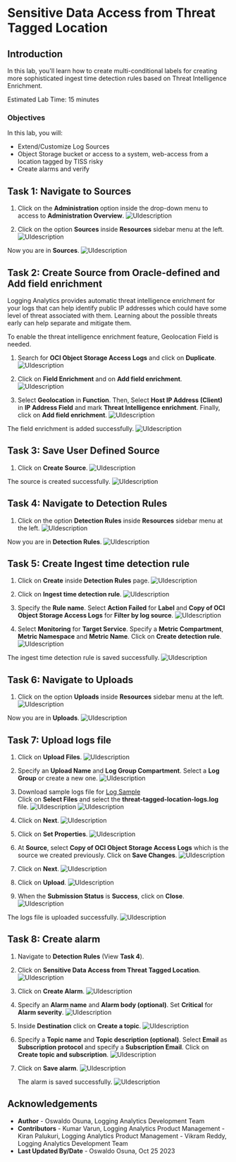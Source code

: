 # Sensitive Data Access from Threat Tagged Location

## Introduction

In this lab, you'll learn how to create multi-conditional labels for creating more sophisticated ingest time detection rules based on Threat Intelligence Enrichment.

Estimated Lab Time: 15 minutes


### Objectives

In this lab, you will:
* Extend/Customize Log Sources
* Object Storage bucket or access to a system, web-access from a location tagged by TISS risky
* Create alarms and verify

## **Task 1:**  Navigate to Sources

1. Click on the **Administration** option inside the drop-down menu to access to **Administration Overview**.
   ![](./images/admin-access.png "UIdescription")

2. Click on the option **Sources** inside **Resources** sidebar menu at the left.
   ![](./images/sources-access.png "UIdescription")

  Now you are in **Sources**.
   ![](./images/sources-page.png "UIdescription")

## **Task 2:**  Create Source from Oracle-defined and Add field enrichment

Logging Analytics provides automatic threat intelligence enrichment for your logs that can help identify public IP addresses which could have some level of threat associated with them. Learning about the possible threats early can help separate and mitigate them.

To enable the threat intelligence enrichment feature, Geolocation Field is needed.

1. Search for **OCI Object Storage Access Logs** and click on **Duplicate**.
   ![](./images/source-duplicate-01.png "UIdescription")

1. Click on **Field Enrichment** and on **Add field enrichment**.
   ![](./images/source-duplicate-02.png "UIdescription")

2. Select **Geolocation** in **Function**. Then, Select **Host IP Address (Client)** in **IP Address Field** and mark **Threat Intelligence enrichment**. Finally, click on **Add field enrichment**.
   ![](./images/source-duplicate-03.png "UIdescription")

  The field enrichment is added successfully.
   ![](./images/source-duplicate-04.png "UIdescription")

## **Task 3:**  Save User Defined Source

1. Click on **Create Source**.
   ![](./images/source-save-01.png "UIdescription")

  The source is created successfully.
   ![](./images/source-save-02.png "UIdescription")

## **Task 4:**  Navigate to Detection Rules

1. Click on the option **Detection Rules** inside **Resources** sidebar menu at the left.
   ![](./images/detection-rules-access.png "UIdescription")

  Now you are in **Detection Rules**.
   ![](./images/detection-rules.png "UIdescription")

## **Task 5:**  Create Ingest time detection rule

1. Click on **Create** inside **Detection Rules** page.
   ![](./images/detection-rules-create-01.png "UIdescription")

2. Click on **Ingest time detection rule**.
   ![](./images/detection-rules-create-02.png "UIdescription")

3. Specify the **Rule name**. Select **Action Failed** for **Label** and **Copy of OCI Object Storage Access Logs** for **Filter by log source**.
   ![](./images/detection-rules-create-03.png "UIdescription")

4. Select **Monitoring** for **Target Service**. Specify a **Metric Compartment**, **Metric Namespace** and **Metric Name**. Click on **Create detection rule**.
   ![](./images/detection-rules-create-04.png "UIdescription")

  The ingest time detection rule is saved successfully.
   ![](./images/detection-rules-create-05.png "UIdescription")

## **Task 6:**  Navigate to Uploads

1. Click on the option **Uploads** inside **Resources** sidebar menu at the left.
   ![](./images/uploads-access.png "UIdescription")

  Now you are in **Uploads**.
   ![](./images/uploads-page.png "UIdescription")

## **Task 7:**  Upload logs file

1. Click on **Upload Files**.
   ![](./images/upload-logs-01.png "UIdescription")

2. Specify an **Upload Name** and **Log Group Compartment**. Select a **Log Group** or create a new one.
   ![](./images/upload-logs-02.png "UIdescription")

5. Download sample logs file for [Log Sample](./files/threat-tagged-location-logs.log)</br>
   Click on **Select Files** and select the **threat-tagged-location-logs.log** file.
   ![](./images/upload-logs-03.png "UIdescription")
   ![](./images/upload-logs-04.png "UIdescription")

6. Click on **Next**.
   ![](./images/upload-logs-05.png "UIdescription")

7. Click on **Set Properties**.
   ![](./images/upload-logs-06.png "UIdescription")

8. At **Source**, select **Copy of OCI Object Storage Access Logs** which is the source we created previously. Click on **Save Changes**.
   ![](./images/upload-logs-07.png "UIdescription")

9. Click on **Next**.
   ![](./images/upload-logs-08.png "UIdescription")

10. Click on **Upload**.
   ![](./images/upload-logs-09.png "UIdescription")

11. When the **Submission Status** is **Success**, click on **Close**.
   ![](./images/upload-logs-10.png "UIdescription")

   The logs file is uploaded successfully.
   ![](./images/upload-logs-11.png "UIdescription")

## **Task 8:**  Create alarm

1. Navigate to **Detection Rules** (View **Task 4**).

2. Click on **Sensitive Data Access from Threat Tagged Location**.
   ![](./images/create-alarm-01.png "UIdescription")

3. Click on **Create Alarm**.
   ![](./images/create-alarm-02.png "UIdescription")

4. Specify an **Alarm name** and **Alarm body (optional)**. Set **Critical** for **Alarm severity**.
   ![](./images/create-alarm-03.png "UIdescription")

5. Inside **Destination** click on **Create a topic**.
   ![](./images/create-alarm-04.png "UIdescription")

6. Specify a **Topic name** and **Topic description (optional)**. Select **Email** as **Subscription protocol** and specify a **Subscription Email**. Click on **Create topic and subscription**.
   ![](./images/create-alarm-05.png "UIdescription")

7. Click on **Save alarm**.
   ![](./images/create-alarm-06.png "UIdescription")

   The alarm is saved successfully.
   ![](./images/create-alarm-07.png "UIdescription")


## Acknowledgements
* **Author** - Oswaldo Osuna, Logging Analytics Development Team
* **Contributors** -  Kumar Varun, Logging Analytics Product Management - Kiran Palukuri, Logging Analytics Product Management - Vikram Reddy, Logging Analytics Development Team 
* **Last Updated By/Date** - Oswaldo Osuna, Oct 25 2023
